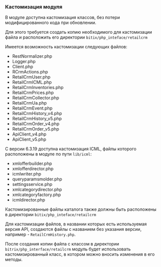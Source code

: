 ### Кастомизация модуля

В модуле доступна кастомизация классов, без потери модифицированного кода при обновлении.

Для этого требуется создать копию необходимого для кастомизации файла и расположить его директории
`bitix/php_inteface/retailcrm`

Имеется возможность кастомизации следующих файлов:
* RestNormalizer.php
* Logger.php
* Client.php
* RCrmActions.php
* RetailCrmUser.php
* RetailCrmICML.php
* RetailCrmInventories.php
* RetailCrmPrices.php
* RetailCrmCollector.php
* RetailCrmUa.php
* RetailCrmEvent.php
* RetailCrmHistory_v4.php
* RetailCrmHistory_v5.php
* RetailCrmOrder_v4.php
* RetailCrmOrder_v5.php
* ApiClient_v4.php  
* ApiClient_v5.php

С версии 6.3.19 доступна кастомизация ICML, файлы которого расположены в модуле по пути `lib/icml`:
* xmlofferbuilder.php
* xmlofferdirector.php
* icmlwriter.php
* queryparamsmolder.php
* settingsservice.php
* xmlcategorydirector.php
* xmlcategoryfactory.php
* icmldirector.php

Кастомизированные файлы каталога также должны быть расположены в директории `bitix/php_inteface/retailcrm`


Для кастомизации файлов, в названии которых есть используемая версия API,
создаются файлы с названием без указания версии, например - `RetailCrmHistory.php`.

После создания копии файла с классом в директории `bitrix/php_interface/retailcrm`
модуль будет использовать кастомизированный класс, в котором можно вносить изменения в его методы.
